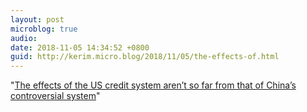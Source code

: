 ```yaml
---
layout: post
microblog: true
audio: 
date: 2018-11-05 14:34:52 +0800
guid: http://kerim.micro.blog/2018/11/05/the-effects-of.html
---
```

"[The effects of the US credit system aren’t so far from that of China’s controversial system](https://www.vox.com/the-goods/2018/11/2/18057450/china-social-credit-score-spend-frivolously-video-games)"
